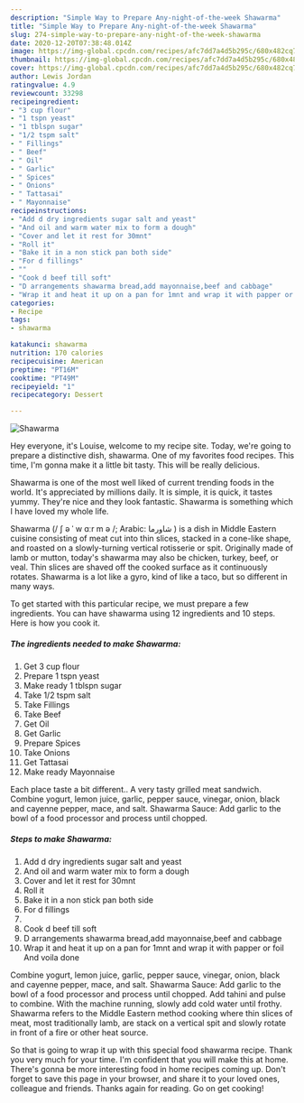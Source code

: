 ```yaml
---
description: "Simple Way to Prepare Any-night-of-the-week Shawarma"
title: "Simple Way to Prepare Any-night-of-the-week Shawarma"
slug: 274-simple-way-to-prepare-any-night-of-the-week-shawarma
date: 2020-12-20T07:38:48.014Z
image: https://img-global.cpcdn.com/recipes/afc7dd7a4d5b295c/680x482cq70/shawarma-recipe-main-photo.jpg
thumbnail: https://img-global.cpcdn.com/recipes/afc7dd7a4d5b295c/680x482cq70/shawarma-recipe-main-photo.jpg
cover: https://img-global.cpcdn.com/recipes/afc7dd7a4d5b295c/680x482cq70/shawarma-recipe-main-photo.jpg
author: Lewis Jordan
ratingvalue: 4.9
reviewcount: 33298
recipeingredient:
- "3 cup flour"
- "1 tspn yeast"
- "1 tblspn sugar"
- "1/2 tspm salt"
- " Fillings"
- " Beef"
- " Oil"
- " Garlic"
- " Spices"
- " Onions"
- " Tattasai"
- " Mayonnaise"
recipeinstructions:
- "Add d dry ingredients sugar salt and yeast"
- "And oil and warm water mix to form a dough"
- "Cover and let it rest for 30mnt"
- "Roll it"
- "Bake it in a non stick pan both side"
- "For d fillings"
- ""
- "Cook d beef till soft"
- "D arrangements shawarma bread,add mayonnaise,beef and cabbage"
- "Wrap it and heat it up on a pan for 1mnt and wrap it with papper or foil And voila done"
categories:
- Recipe
tags:
- shawarma

katakunci: shawarma 
nutrition: 170 calories
recipecuisine: American
preptime: "PT16M"
cooktime: "PT49M"
recipeyield: "1"
recipecategory: Dessert

---
```



![Shawarma](https://img-global.cpcdn.com/recipes/afc7dd7a4d5b295c/680x482cq70/shawarma-recipe-main-photo.jpg)

Hey everyone, it's Louise, welcome to my recipe site. Today, we're going to prepare a distinctive dish, shawarma. One of my favorites food recipes. This time, I'm gonna make it a little bit tasty. This will be really delicious.

Shawarma is one of the most well liked of current trending foods in the world. It's appreciated by millions daily. It is simple, it is quick, it tastes yummy. They're nice and they look fantastic. Shawarma is something which I have loved my whole life.

Shawarma (/ ʃ ə ˈ w ɑːr m ə /; Arabic: شاورما ‎) is a dish in Middle Eastern cuisine consisting of meat cut into thin slices, stacked in a cone-like shape, and roasted on a slowly-turning vertical rotisserie or spit. Originally made of lamb or mutton, today&#39;s shawarma may also be chicken, turkey, beef, or veal. Thin slices are shaved off the cooked surface as it continuously rotates. Shawarma is a lot like a gyro, kind of like a taco, but so different in many ways.


To get started with this particular recipe, we must prepare a few ingredients. You can have shawarma using 12 ingredients and 10 steps. Here is how you cook it.

<!--inarticleads1-->

##### The ingredients needed to make Shawarma:

1. Get 3 cup flour
1. Prepare 1 tspn yeast
1. Make ready 1 tblspn sugar
1. Take 1/2 tspm salt
1. Take  Fillings
1. Take  Beef
1. Get  Oil
1. Get  Garlic
1. Prepare  Spices
1. Take  Onions
1. Get  Tattasai
1. Make ready  Mayonnaise


Each place taste a bit different.. A very tasty grilled meat sandwich. Combine yogurt, lemon juice, garlic, pepper sauce, vinegar, onion, black and cayenne pepper, mace, and salt. Shawarma Sauce: Add garlic to the bowl of a food processor and process until chopped. 

<!--inarticleads2-->

##### Steps to make Shawarma:

1. Add d dry ingredients sugar salt and yeast
1. And oil and warm water mix to form a dough
1. Cover and let it rest for 30mnt
1. Roll it
1. Bake it in a non stick pan both side
1. For d fillings
1. 
1. Cook d beef till soft
1. D arrangements shawarma bread,add mayonnaise,beef and cabbage
1. Wrap it and heat it up on a pan for 1mnt and wrap it with papper or foil And voila done


Combine yogurt, lemon juice, garlic, pepper sauce, vinegar, onion, black and cayenne pepper, mace, and salt. Shawarma Sauce: Add garlic to the bowl of a food processor and process until chopped. Add tahini and pulse to combine. With the machine running, slowly add cold water until frothy. Shawarma refers to the Middle Eastern method cooking where thin slices of meat, most traditionally lamb, are stack on a vertical spit and slowly rotate in front of a fire or other heat source. 

So that is going to wrap it up with this special food shawarma recipe. Thank you very much for your time. I'm confident that you will make this at home. There's gonna be more interesting food in home recipes coming up. Don't forget to save this page in your browser, and share it to your loved ones, colleague and friends. Thanks again for reading. Go on get cooking!
